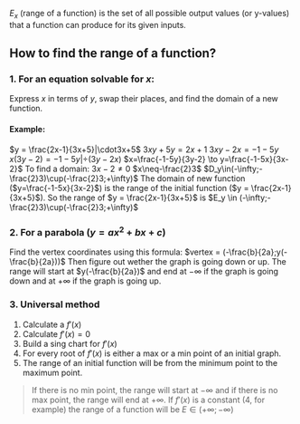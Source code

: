 $E_x$ (range of a function) is the set of all possible output values (or y-values) that a function can produce for its given inputs.

## How to find the range of a function?

### 1. For an equation solvable for $x$:

Express $x$ in terms of $y$, swap their places, and find the domain of a new function.
#### Example:

$y = \frac{2x-1}{3x+5}|\cdot3x+5$
$3xy+5y=2x+1$
$3xy-2x=-1-5y$
$x(3y-2)=-1-5y |\div(3y-2x)$
$x=\frac{-1-5y}{3y-2} \to y=\frac{-1-5x}{3x-2}$
To find a domain:
$3x-2\neq0$
$x\neq-\frac{2}3$
$D_y\in(-\infty;-\frac{2}3)\cup(-\frac{2}3;+\infty)$
The domain of new function ($y=\frac{-1-5x}{3x-2}$) is the range of the initial function ($y = \frac{2x-1}{3x+5}$).
So the range of $y = \frac{2x-1}{3x+5}$ is $E_y \in (-\infty;-\frac{2}3)\cup(-\frac{2}3;+\infty)$

### 2. For a parabola ($y=ax^2+bx+c$)

Find the vertex coordinates using this formula:
	$vertex = (-\frac{b}{2a};y(-\frac{b}{2a}))$
Then figure out wether the graph is going down or up.
The range will start at $y(-\frac{b}{2a})$ and end at $-\infty$ if the graph is going down and at $+\infty$ if the graph is going up.


### 3. Universal method

1. Calculate a $f'(x)$
2. Calculate $f'(x)=0$
3. Build a sing chart for $f'(x)$
4. For every root of $f'(x)$ is either a max or a min point of an initial graph. 
5. The range of an initial function will be from the minimum point to the maximum point. 

> If there is no min point, the range will start at $-\infty$ and if there is no max point, the range will end at $+\infty$. If $f'(x)$ is a constant (4, for example) the range of a function will be $E\in(+\infty;-\infty)$

